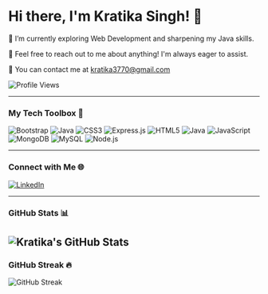 # Hi there, I'm Kratika Singh! 👋

🌱  I’m currently exploring Web Development and sharpening my Java skills.

💬 Feel free to reach out to me about anything! I'm always eager to assist.

📧  You can contact me at kratika3770@gmail.com

![Profile Views](https://komarev.com/ghpvc/?username=kratika-singh&color=blue)


---

### My Tech Toolbox 🧰

![Bootstrap](https://img.shields.io/badge/-Bootstrap-purple?style=flat-square&logo=bootstrap&logoColor=white)
![Java](https://img.shields.io/badge/-Java-red?style=flat-square&logo=java&logoColor=white)
![CSS3](https://img.shields.io/badge/-CSS3-blueviolet?style=flat-square&logo=css3&logoColor=white)
![Express.js](https://img.shields.io/badge/-Express.js-yellow?style=flat-square&logo=express&logoColor=black)
![HTML5](https://img.shields.io/badge/-HTML5-orange?style=flat-square&logo=html5&logoColor=white)
![Java](https://img.shields.io/badge/-Java-red?style=flat-square&logo=java&logoColor=white)
![JavaScript](https://img.shields.io/badge/-JavaScript-yellow?style=flat-square&logo=javascript&logoColor=white)
![MongoDB](https://img.shields.io/badge/-MongoDB-green?style=flat-square&logo=mongodb&logoColor=white)
![MySQL](https://img.shields.io/badge/-MySQL-blue?style=flat-square&logo=mysql&logoColor=white)
![Node.js](https://img.shields.io/badge/-Node.js-green?style=flat-square&logo=node.js&logoColor=white)

---

### Connect with Me 🌐

[![LinkedIn](https://img.shields.io/badge/-LinkedIn-blue?style=flat-square&logo=linkedin)](https://www.linkedin.com/in/kratika-singh-/)

---

### GitHub Stats 📊

![Kratika's GitHub Stats](https://github-readme-stats.vercel.app/api?username=kratika-singh&show_icons=true&theme=radical)
---

### GitHub Streak 🔥

![GitHub Streak](https://github-readme-streak-stats.herokuapp.com/?user=kratika-singh&theme=radical)

